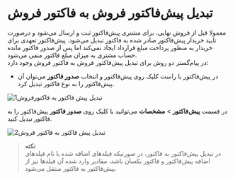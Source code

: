 #  تبدیل پیش‌فاکتور فروش به فاکتور فروش
معمولا قبل از فروش نهایی، برای مشتری پیش‌فاکتور ثبت و ارسال می‌شود و درصورت تایید خریدار پیش‌فاکتور صادر شده به فاکتور تبدیل می‌شود. پیش‌فاکتور تعهدی برای خریدار به منظور پرداخت مبلغ قرارداد ایجاد نمی‌کند اما پس از صدور فاکتور مانده حساب مشتری به میزان مبلغ فاکتور منفی می‌شود. <br>
 در پیام‌گستر دو روش برای تبدیل پیش‌فاکتور فروش به فاکتور فروش وجود دارد:
- در پیش‌فاکتور با راست کلیک روی پیش‌فاکتور و انتخاب **صدور فاکتور** می‌توان آن پیش‌فاکتور را به نوع فاکتور تبدیل کرد.<br>

![تبدیل پیش فاکتور به فاکتورفروش1](./Images/)

در قسمت **پیش‌فاکتور** > **مشخصات** می‌توانید با کلیک روی **صدور فاکتور** پیش‌فاکتور را به فاکتور تبدیل کنید.<br>

![تبدیل پیش فاکتور به فاکتور فروش2](./Images/)

> **نکته**<br> 
در تبدیل پیش‌فاکتور به فاکتور، در صورتیکه فیلدهای اضافه شده با نام فیلدهای اضافه پیش‌فاکتور و فاکتور یکسان باشد، مقادیر وارد شده آن فیلد‌ها نیز از پیش‌فاکتور به فاکتور منتقل می‌شود. <br>